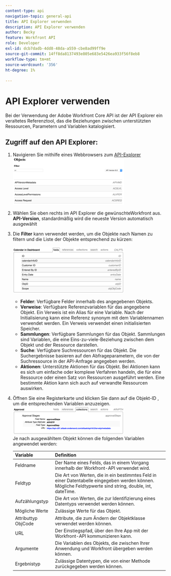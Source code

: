 ```yaml
---
content-type: api
navigation-topic: general-api
title: API Explorer verwenden
description: API Explorer verwenden
author: Becky
feature: Workfront API
role: Developer
exl-id: dcb7dadb-4dd8-48da-a559-cbe8ad99ff9e
source-git-commit: 14ff8da8137493e805e683e5426ea933f56f8eb8
workflow-type: tm+mt
source-wordcount: '356'
ht-degree: 1%

---
```



# API Explorer verwenden

Bei der Verwendung der Adobe Workfront Core API ist der API Explorer ein veraltetes Referenztool, das die Beziehungen zwischen unterstützten Ressourcen, Parametern und Variablen katalogisiert.

## Zugriff auf den API Explorer:

1. Navigieren Sie mithilfe eines Webbrowsers zum [API-Explorer](https://developer.adobe.com/workfront/api-explorer/)\
   ![](assets/mceclip1-350x149.png)

1. Wählen Sie oben rechts im API Explorer die gewünschteWorkfront aus. **API-Version**, standardmäßig wird die neueste Version automatisch ausgewählt
1. Die **Filter** kann verwendet werden, um die Objekte nach Namen zu filtern und die Liste der Objekte entsprechend zu kürzen:

   ![](assets/mceclip2-350x147.png)

   * **Felder**: Verfügbare Felder innerhalb des angegebenen Objekts.
   * **Verweise**: Verfügbare Referenzvariablen für das angegebene Objekt. Ein Verweis ist ein Alias für eine Variable. Nach der Initialisierung kann eine Referenz synonym mit dem Variablennamen verwendet werden. Ein Verweis verwendet einen initialisierten Speicher.
   * **Sammlungen**: Verfügbare Sammlungen für das Objekt. Sammlungen sind Variablen, die eine Eins-zu-viele-Beziehung zwischen dem Objekt und der Ressource darstellen.
   * **Suche**: Verfügbare Suchressourcen für das Objekt. Die Suchergebnisse basieren auf den Abfrageparametern, die von der Suchressource in der API-Anfrage angegeben werden.
   * **Aktionen**: Unterstützte Aktionen für das Objekt. Bei Aktionen kann es sich um einfache oder komplexe Verfahren handeln, die für eine Ressource oder einen Satz von Ressourcen ausgeführt werden. Eine bestimmte Aktion kann sich auch auf verwandte Ressourcen auswirken.

1. Öffnen Sie eine Registerkarte und klicken Sie dann auf die Objekt-ID , um die entsprechenden Variablen anzuzeigen.\
   ![](assets/approval-350x89.png)\
   Je nach ausgewähltem Objekt können die folgenden Variablen angewendet werden:

   | Variable | Definition |
   |---|---|
   | Feldname | Der Name eines Felds, das in einem Vorgang innerhalb der Workfront-API verwendet wird. |
   | Feldtyp | Die Art von Werten, die in ein bestimmtes Feld in einer Datentabelle eingegeben werden können. Mögliche Feldtypwerte sind string, double, int, dateTime. |
   | Aufzählungstyp | Die Art von Werten, die zur Identifizierung eines Datentyps verwendet werden können. |
   | Mögliche Werte | Zulässige Werte für das Objekt. |
   | Attributtyp ObjCode | Attribute, die zum Ändern der Objektklasse verwendet werden können. |
   | URL | Der Einstiegspfad, über den Ihre App mit der Workfront-API kommunizieren kann. |
   | Argumente | Die Variablen des Objekts, die zwischen Ihrer Anwendung und Workfront übergeben werden können. |
   | Ergebnistyp | Zulässige Datentypen, die von einer Methode zurückgegeben werden können. |

